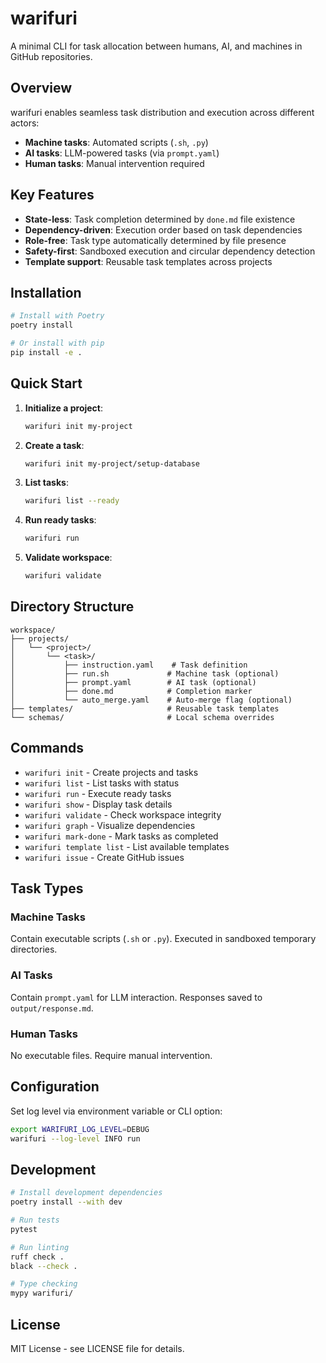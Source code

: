 # warifuri

A minimal CLI for task allocation between humans, AI, and machines in GitHub repositories.

## Overview

warifuri enables seamless task distribution and execution across different actors:
- **Machine tasks**: Automated scripts (`.sh`, `.py`)
- **AI tasks**: LLM-powered tasks (via `prompt.yaml`)
- **Human tasks**: Manual intervention required

## Key Features

- **State-less**: Task completion determined by `done.md` file existence
- **Dependency-driven**: Execution order based on task dependencies
- **Role-free**: Task type automatically determined by file presence
- **Safety-first**: Sandboxed execution and circular dependency detection
- **Template support**: Reusable task templates across projects

## Installation

```bash
# Install with Poetry
poetry install

# Or install with pip
pip install -e .
```

## Quick Start

1. **Initialize a project**:
   ```bash
   warifuri init my-project
   ```

2. **Create a task**:
   ```bash
   warifuri init my-project/setup-database
   ```

3. **List tasks**:
   ```bash
   warifuri list --ready
   ```

4. **Run ready tasks**:
   ```bash
   warifuri run
   ```

5. **Validate workspace**:
   ```bash
   warifuri validate
   ```

## Directory Structure

```
workspace/
├── projects/
│   └── <project>/
│       └── <task>/
│           ├── instruction.yaml    # Task definition
│           ├── run.sh             # Machine task (optional)
│           ├── prompt.yaml        # AI task (optional)
│           ├── done.md            # Completion marker
│           └── auto_merge.yaml    # Auto-merge flag (optional)
├── templates/                     # Reusable task templates
└── schemas/                       # Local schema overrides
```

## Commands

- `warifuri init` - Create projects and tasks
- `warifuri list` - List tasks with status
- `warifuri run` - Execute ready tasks
- `warifuri show` - Display task details
- `warifuri validate` - Check workspace integrity
- `warifuri graph` - Visualize dependencies
- `warifuri mark-done` - Mark tasks as completed
- `warifuri template list` - List available templates
- `warifuri issue` - Create GitHub issues

## Task Types

### Machine Tasks
Contain executable scripts (`.sh` or `.py`). Executed in sandboxed temporary directories.

### AI Tasks
Contain `prompt.yaml` for LLM interaction. Responses saved to `output/response.md`.

### Human Tasks
No executable files. Require manual intervention.

## Configuration

Set log level via environment variable or CLI option:
```bash
export WARIFURI_LOG_LEVEL=DEBUG
warifuri --log-level INFO run
```

## Development

```bash
# Install development dependencies
poetry install --with dev

# Run tests
pytest

# Run linting
ruff check .
black --check .

# Type checking
mypy warifuri/
```

## License

MIT License - see LICENSE file for details.
